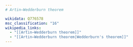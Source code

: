 ```yaml
---
# Artin–Wedderburn theorem

wikidata: Q776578
msc_classification: "16"
wikipedia_links:
  - "[[Artin–Wedderburn theorem]]"
  - "[[Artin–Wedderburn theorem|Wedderburn's theorem]]"
---
```

